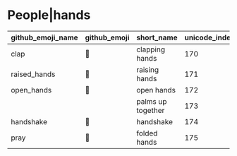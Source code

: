 # People|hands

|github_emoji_name|github_emoji|short_name|unicode_index|
|---|---|---|---|
|clap|:clap:|clapping hands|170|
|raised_hands|:raised_hands:|raising hands|171|
|open_hands|:open_hands:|open hands|172|
|||palms up together|173|
|handshake|:handshake:|handshake|174|
|pray|:pray:|folded hands|175|

